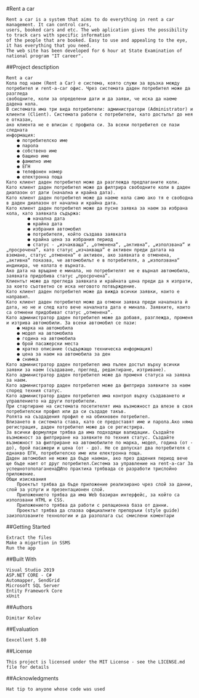 #Rent a car

	Rent a car is a system that aims to do everything in rent a car management. It can control cars,
	users, booked cars and etc. The web aplication gives the possibility to track cars with specific information 
	of the people that are booked. Easy to use and appealing to the eye, it has everything that you need.
	The web site has been developed for 6 hour at State Examination of national program "IT career".

##Project desctiption

	Rent a car
    Кола под наем (Rent а Car) е система, която служи за връзка между 
	потребител и rent-a-car офис. Чрез системата даден потребител може да разгледа 
	свободните, коли за определени дати и да заяви, че иска да наеме дадена кола.
	В системата има три вида потребители: администратори (Administrator) и 
	клиенти (Client). Системата работи с потребители, като достъпът до нея е отказан, 
	ако клиента не е вписан с профила си. За всеки потребител се пази следната 
	информация:
		● потребителско име
		● парола
		● собствено име
		● бащино име
		● фамилно име
		● ЕГН
		● телефонен номер
		● електронна поща
    Като клиент даден потребител може да разглежда предлаганите коли.
    Като клиент даден потребител може да филтрира свободните коли в даден диапазон от дати (начална и крайна дата).
    Като клиент даден потребител може да наеме кола само ако тя е свободна в даден диапазон от начална и крайна дата.
    Като клиент даден потребител може да пусне заявка за наем за избрана кола, като заявката съдържа:
			● начална дата
			● крайна дата
			● избрания автомобил
			● потребителя, който създава заявката
			● крайна цена за избрания период
			● статус - „изчакваща”, „отменена“, „активна“, „използвана“ и „просрочена“, като статус „изчакваща” е активен преди датата на вземане, статус „отменена“ е активен, ако заявката е отменена, „активна“ показва, че автомобилът е в потребителя, а „използвана“ индикира, че колата е върната.
	Ако дата на връщане е минала, но потребителят не е върнал автомобила, заявката придобива статус „просрочена”.
	Клиентът може да прегледа заявката и крайната цена преди да я изпрати, за което съответно се иска неговото потвърждение.
	Като клиент даден потребител може да вижда всички заявки, които е направил.
	Като клиент даден потребител може да отмени заявка преди началната ѝ дата, но не и след като вече началната дата е минала. Заявките, които са отмнени придобиват статус „отменена“.
	Като администратор даден потребител може да добавя, разглежда, променя и изтрива автомобили. За всеки автомобил се пази:
		● марка на автомобила
		● модел на автомобила
		● година на автомобила
		● брой пасажерски места
		● кратко описание (съдържащо техническа информация)
		● цена за наем на автомобила за ден
		● снимка
	Като администратор даден потребител има пълен достъп върху всички заявки за наем (създаване, преглед, редактиране, изтриване).
	Като администратор даден потребител може да променя статуса на заявка за наем.
	Като администратор даден потребител може да филтрира заявките за наем според техния статус.
	Като администратор даден потребител има контрол върху създаването и управлението на други потребители.
	При стартиране на системата посетителят има възможност да влезе в своя потребителски профил или да си създаде такъв. 
    Ролята на създадения профил е на обикновен потребител.
    Влизането в системата става, като се предоставят име и парола.Ако няма регистрация, даден потребител може да се регистрира.
    За всички формуляри трябва да има подходящи валидации. Създайте възможност за филтриране на заявките по техния статус. Създайте възможност за филтриране на автомобилите по марка, модел, година (от - до), брой пасажери и цена (от - до). Не се допускат два потребителя с еднакво ЕГН, потребителско име или електронна поща.
    Даден автомобил не може да бъде наеман, ако през дадения период вече ще бъде нает от друг потребител.Система за управление на rent-a-car За успешнотополаганенаДИпо практика трябвада се разработи трислойно приложение.
	Общи изисквания
    	Проектът трябва да бъде приложение реализирано чрез слой за данни, слой за услуги и презентационен слой.
		Приложението трябва да има Web базиран интерфейс, за който са използвани HTML и CSS.
    	Приложението трябва да работи с релационна база от данни.
   		Проектът трябва да спазва официалните препоръки (style guide) заизползваните технологии и да разполага със смислени коментари

##Getting Started

	Extract the files
	Make a migartion in SSMS
	Run the app

##Built With

	Visual Studio 2019
	ASP.NET CORE - C#
	Automapper, SendGrid
	Microsoft SQL Server
	Entity Framework Core
	xUnit

##Authors

	Dimitar Kolev

##Еvaluation

	Eexcellent 5.80

##License

	This project is licensed under the MIT License - see the LICENSE.md file for details

##Acknowledgments

	Hat tip to anyone whose code was used
